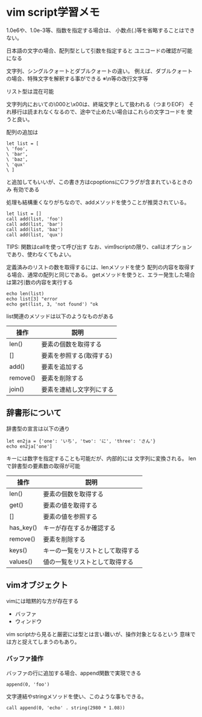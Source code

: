 # vim script学習メモ

1.0e6や、1.0e-3等、指数を指定する場合は、
小数点(.)等を省略することはできない。

日本語の文字の場合、配列型として引数を指定すると
ユニコードの確認が可能になる

文字列、シングルクォートとダブルクォートの違い。
例えば、ダブルクォートの場合、特殊文字を解釈する事ができる
※\n等の改行文字等

リスト型は混在可能

文字列内においての\000と\x00は、終端文字として扱われる（つまりEOF）
それ移行は読まれなくなるので、途中で止めたい場合はこれらの文字コードを
使うと良い。

配列の追加は

```vim
let list = [
\ 'foo',
\ 'bar',
\ 'baz',
\ 'qux'
\ ]
```

と追加してもいいが、この書き方はcpoptionsにCフラグが含まれているときのみ
有効である

処理も結構重くなりがちなので、addメソッドを使うことが推奨されている。

```vim
let list = []
call add(list, 'foo')
call add(list, 'bar')
call add(list, 'baz')
call add(list, 'qux')
```

TIPS: 関数はcallを使って呼び出す
なお、vim9scriptの限り、callはオプションであり、使わなくてもよい。

定義済みのリストの数を取得するには、lenメソッドを使う
配列の内容を取得する場合、通常の配列と同じである。
getメソッドを使うと、エラー発生した場合は第2引数の内容を実行する

```vim
echo len(list)
echo list[3] "error
echo get(list, 3, 'not found') "ok
```

list関連のメソッドは以下のようなものがある

|操作    |説明                    |
|--------|------------------------|
|len()   |要素の個数を取得する    |
|[]      |要素を参照する(取得する)|
|add()   |要素を追加する          |
|remove()|要素を削除する          |
|join()  |要素を連結し文字列にする|

## 辞書形について

辞書型の宣言は以下の通り

```vim
let en2ja = {'one': 'いち', 'two': 'に', 'three': 'さん'}
echo en2ja['one']
```

キーには数字を指定することも可能だが、内部的には
文字列に変換される。
lenで辞書型の要素数の取得が可能

|操作     |説明                            |
|---------|--------------------------------|
|len()    |要素の個数を取得する            |
|get()    |要素の値を取得する              |
|[]       |要素の値を参照する              |
|has_key()|キーが存在するか確認する        |
|remove() |要素を削除する                  |
|keys()   |キーの一覧をリストとして取得する|
|values() |値の一覧をリストとして取得する  |

## vimオブジェクト

vimには暗黙的な方が存在する

- バッファ
- ウィンドウ

vim scriptから見ると厳密には型とは言い難いが、操作対象となるという
意味では方と捉えてしまうのもあり。

### バッファ操作

バッファの行に追加する場合、append関数で実現できる

```vim
append(0, 'foo')
```

文字連結やstringメソッドを使い、このような事もできる。

```vim
call append(0, 'echo' . string(2980 * 1.08))
```
